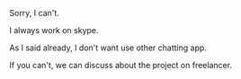 Sorry, I can't.

I always work on skype.

As I said already, I don't want use other chatting app.

If you can't, we can discuss about the project on freelancer.
